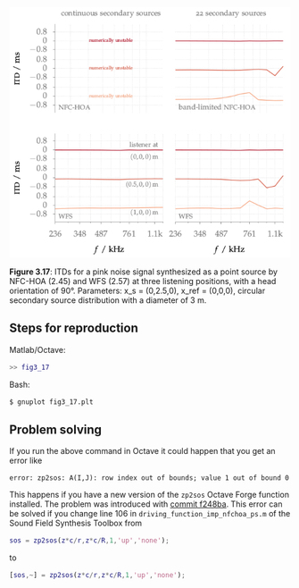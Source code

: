 ![Fig 3.17](fig3_17.png)

**Figure 3.17**: ITDs for a pink noise signal synthesized as a point source by
NFC-HOA (2.45) and WFS (2.57) at three listening positions, with a head
orientation of 90°. Parameters: x_s = (0,2.5,0), x_ref = (0,0,0), circular
secondary source distribution with a diameter of 3 m.

## Steps for reproduction

Matlab/Octave:
```Matlab
>> fig3_17
```

Bash:
```Bash
$ gnuplot fig3_17.plt
```

## Problem solving

If you run the above command in Octave it could happen that you get an error
like
```
error: zp2sos: A(I,J): row index out of bounds; value 1 out of bound 0
```
This happens if you have a new version of the `zp2sos` Octave Forge function
installed. The problem was introduced with [commit
f248ba](http://sourceforge.net/p/octave/signal/ci/f248ba3244150e69e576d898161d8a0a8892b7c3/).
This error can be solved if you change line 106 in
`driving_function_imp_nfchoa_ps.m` of the Sound Field Synthesis Toolbox from
```Matlab
sos = zp2sos(z*c/r,z*c/R,1,'up','none');
```
to
```Matlab
[sos,~] = zp2sos(z*c/r,z*c/R,1,'up','none');
```
